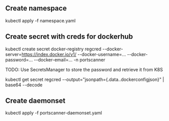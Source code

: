 
## Create namespace

kubectl apply -f namespace.yaml

## Create secret with creds for dockerhub

kubectl create secret docker-registry regcred --docker-server=https://index.docker.io/v1/ --docker-username=... --docker-password=... --docker-email=... -n portscanner

TODO: Use SecretsManager to store the password and retrieve it from K8S

kubectl get secret regcred --output="jsonpath={.data.\.dockerconfigjson}" | base64 --decode

## Create daemonset

kubectl apply -f portscanner-daemonset.yaml




